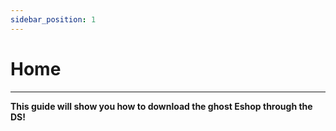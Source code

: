 ```yaml
---
sidebar_position: 1
---
```


# Home

---

**This guide will show you how to download the ghost Eshop through the DS!**
